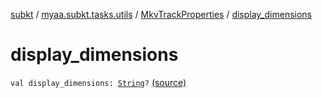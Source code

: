 [subkt](../../index.md) / [myaa.subkt.tasks.utils](../index.md) / [MkvTrackProperties](index.md) / [display_dimensions](./display_dimensions.md)

# display_dimensions

`val display_dimensions: `[`String`](https://kotlinlang.org/api/latest/jvm/stdlib/kotlin/-string/index.html)`?` [(source)](https://github.com/Myaamori/SubKt/blob/0.1.11/src/main/kotlin/myaa/subkt/tasks/utils/mkvmerge.kt#L87)